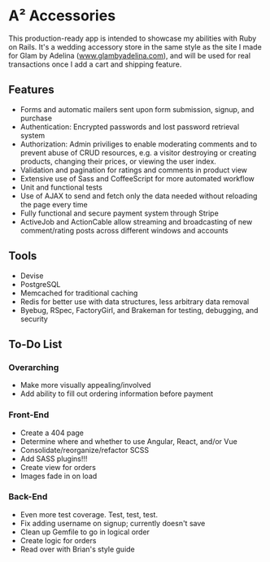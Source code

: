 # A² Accessories

This production-ready app is intended to showcase my abilities with Ruby on Rails. It's a wedding accessory store in the same style as the site I made for Glam by Adelina (www.glambyadelina.com), and will be used for real transactions once I add a cart and shipping feature.

## Features

* Forms and automatic mailers sent upon form submission, signup, and purchase
* Authentication: Encrypted passwords and lost password retrieval system
* Authorization: Admin priviliges to enable moderating comments and to prevent abuse of CRUD resources, 
  e.g. a visitor destroying or creating products, changing their prices, or viewing the user index.
* Validation and pagination for ratings and comments in product view
* Extensive use of Sass and CoffeeScript for more automated workflow
* Unit and functional tests
* Use of AJAX to send and fetch only the data needed without reloading the page every time 
* Fully functional and secure payment system through Stripe
* ActiveJob and ActionCable allow streaming and broadcasting of new comment/rating posts across different windows and accounts

## Tools

* Devise
* PostgreSQL
* Memcached for traditional caching  
* Redis for better use with data structures, less arbitrary data removal
* Byebug, RSpec, FactoryGirl, and Brakeman for testing, debugging, and security

## To-Do List

### Overarching

* Make more visually appealing/involved
* Add ability to fill out ordering information before payment

### Front-End

* Create a 404 page
* Determine where and whether to use Angular, React, and/or Vue
* Consolidate/reorganize/refactor SCSS
* Add SASS plugins!!!
* Create view for orders
* Images fade in on load

### Back-End

* Even more test coverage. Test, test, test.
* Fix adding username on signup; currently doesn't save
* Clean up Gemfile to go in logical order
* Create logic for orders
* Read over with Brian's style guide